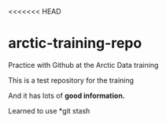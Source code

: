 <<<<<<< HEAD
# arctic-training-repo
Practice with Github at the Arctic Data training


This is a test repository for the training

And it has lots of **good information.** 

Learned to use *git stash
